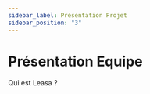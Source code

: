 ```yaml
---
sidebar_label: Présentation Projet
sidebar_position: "3"
---
```

# Présentation Equipe
Qui est Leasa ?